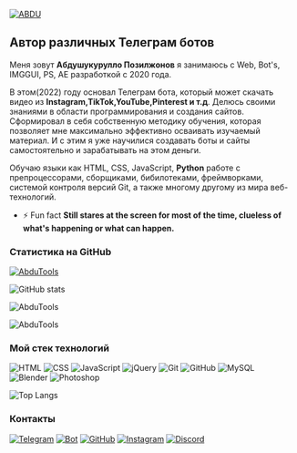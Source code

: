[![ABDU](https://imgur.com/7nIaz5Z.jpg)](https://t.me/abdu_uyghur)

## Автор различных Телеграм ботов
Меня зовут **Абдушукурулло Позилжонов** я занимаюсь с Web, Bot's, IMGGUI, PS, AE разработкой с 2020 года.

В этом(2022) году основал Телеграм бота, который может скачать видео из **Instagram,TikTok,YouTube,Pinterest и т.д**. Делюсь своими знаниями в области программирования и создания сайтов. Сформировал в себя собственную методику обучения, которая позволяет мне максимально эффективно осваивать изучаемый материал. И с этим я уже научилися создавать боты и сайты самостоятельно и зарабатывать на этом деньги.

Обучаю языки как HTML, CSS, JavaScript, **Python** работе с препроцессорами, сборщиками, бибилотеками, фреймворками, системой контроля версий Git,  а также многому другому из мира веб-технологий. 
- ⚡ Fun fact **Still stares at the screen for most of the time, clueless of what's happening or what can happen.**

### Статистика на GitHub
<p align="left"> <a href="https://github.com/ryo-ma/github-profile-trophy"><img src="https://github-profile-trophy.vercel.app/?username=abdutools" alt="AbduTools" /></a> </p>

![GitHub stats](https://github-readme-stats.vercel.app/api?username=abdutools&show_icons=true&hide=prs,issues,contribs&theme=dark)
<p><img align="center" src="https://github-readme-streak-stats.herokuapp.com/?user=abdutools&theme=dark" alt="AbduTools" /></p>
<p align="left"> <img src="https://komarev.com/ghpvc/?username=AbduTools&label=Profile%20views&color=b80000&style=flat-square" alt="AbduTools" /> </p>

### Мой стек технологий
![HTML](https://img.shields.io/badge/-HTML-333?style=for-the-badge&logo=html5)
![CSS](https://img.shields.io/badge/-CSS-333?style=for-the-badge&logo=css3&logoColor=blue)
![JavaScript](https://img.shields.io/badge/-JavaScript-333?style=for-the-badge&logo=javascript)
![jQuery](https://img.shields.io/badge/-jQuery-333?style=for-the-badge&logo=jQuery&logoColor=blue) 
![Git](https://img.shields.io/badge/-Git-333?style=for-the-badge&logo=Git)
![GitHub](https://img.shields.io/badge/-GitHub-333?style=for-the-badge&logo=GitHub)
![MySQL](https://img.shields.io/badge/-MySQL-333?style=for-the-badge)  
![Blender](https://img.shields.io/badge/-Blender-333?style=for-the-badge&logo=Blender)
![Photoshop](https://img.shields.io/badge/-Photoshop-333?style=for-the-badge&logo=Photoshop)

![Top Langs](https://github-readme-stats.vercel.app/api/top-langs/?username=abdutools&layout=compact&theme=dark)

### Контакты
[![Telegram](https://img.shields.io/badge/-Telegram-333?style=for-the-badge&logo=telegram&logoColor=27A0D9)](https://t.me/abdu_uyghur)
[![Bot](https://img.shields.io/badge/-Bot-333?style=for-the-badge)](https://t.me/abdutools)
[![GitHub](https://img.shields.io/badge/-GitHub-333?style=for-the-badge&logo=GitHub&logoColor=fff)](https://github.com/abdutools)
[![Instagram](https://img.shields.io/badge/-Instagram-333?style=for-the-badge&logo=instagram&logoColor=FF468F)](https://instagram.com/abdu._uyghur)
[![Discord](https://img.shields.io/badge/-Discord-333?style=for-the-badge&logo=Discord&logoColor=fff)](https://www.udemy.com/user/useinov-ismail-asanovich/)
